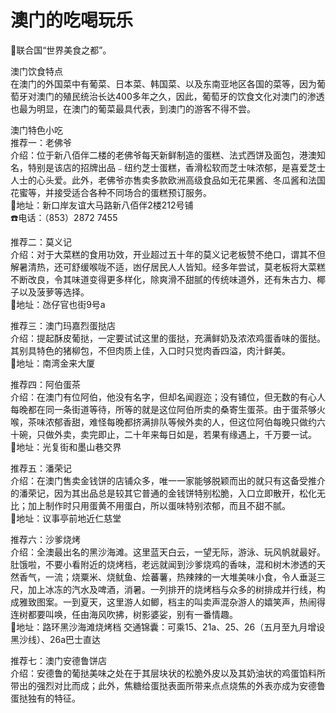 # 澳门的吃喝玩乐  
🏅联合国“世界美食之都”。  

澳门饮食特点  
在澳门的外国菜中有葡菜、日本菜、韩国菜、以及东南亚地区各国的菜等，因为葡萄牙对澳门的殖民统治长达400多年之久，因此，葡萄牙的饮食文化对澳门的渗透也最为明显，在澳门的葡菜最具代表，到澳门的游客不得不尝。  

澳门特色小吃  
推荐一：老佛爷  
介绍：位于新八佰伴二楼的老佛爷每天新鲜制造的蛋糕、法式西饼及面包，港澳知名，特别是该店的招牌出品﹣纽约芝士蛋糕，香滑松软而芝士味浓郁，是喜爱芝士人士的心头爱。此外，老佛爷亦售卖多款欧洲高级食品如无花果酱、冬瓜酱和法国花蜜等，并接受适合各种不同场合的蛋糕预订服务。  
📍地址：新口岸友谊大马路新八佰伴2楼212号铺  
☎️电话：（853）2872 7455  

推荐二：莫义记  
介绍：对于大菜糕的食用功效，开业超过五十年的莫义记老板赞不绝口，谓其不但解暑清热，还可舒缓喉咙不适，凼仔居民人人皆知。经多年尝试，莫老板将大菜糕不断改良，令其味道变得更多样化，除爽滑不甜腻的传统味道外，还有朱古力、椰子以及菠萝等选择。  
📍地址：氹仔官也街9号a  

推荐三：澳门玛嘉烈蛋挞店  
介绍：提起酥皮葡挞，一定要试试这里的蛋挞，充满鲜奶及浓浓鸡蛋香味的蛋挞。其别具特色的猪柳包，不但肉质上佳，入口时只觉肉香四溢，肉汁鲜美。  
📍地址：南湾金来大厦  

推荐四：阿伯蛋茶  
介绍：在澳门有位阿伯，他没有名字，但却名闻遐迩；没有铺位，但无数的有心人每晚都在同一条街道等待，所等的就是这位阿伯所卖的桑寄生蛋茶。由于蛋茶够火喉，茶味浓郁香甜，难怪每晚都挤满排队等候外卖的人，但这位阿伯每晚只做约六十碗，只做外卖，卖完即止，二十年来每日如是，若果有缘遇上，千万要一试。  
📍地址：光复街和墨山巷交界  

推荐五：潘荣记  
介绍：在澳门售卖金钱饼的店铺众多，唯一一家能够脱颖而出的就只有这备受推介的潘荣记，因为其出品总是较其它普通的金钱饼特别松脆，入口立即散开，松化无比；加上制作时只用蛋黄不用蛋白，所以蛋味特别浓郁，而且不甜不腻。  
📍地址：议事亭前地近仁慈堂  

推荐六：沙爹烧烤  
介绍：全澳最出名的黑沙海滩。这里蓝天白云，一望无际，游泳、玩风帆就最好。肚饿啦，不要小看附近的烧烤档，老远就闻到沙爹烧鸡的香味，混和树木渗透的天然香气，一流；烧粟米、烧鱿鱼、烩蕃薯，热辣辣的一大堆美味小食，令人垂涎三尺，加上冰冻的汽水及啤酒，消暑。一列排开的烧烤档与众多的树排成并行线，构成雅致图案。一到夏天，这里游人如鲫，档主的叫卖声混杂游人的嬉笑声，热闹得连树都要叫唤，任由海风吹拂，树影婆娑，别有一番情趣。  
📍地址：路环黑沙海滩烧烤档 交通锦囊：可乘15、21a、25、26（五月至九月增设黑沙线）、26a巴士直达  

推荐七：澳门安德鲁饼店  
介绍：安德鲁的葡挞美味之处在于其层块状的松脆外皮以及其奶油状的鸡蛋馅料所带出的强烈对比而成；此外，焦糖给蛋挞表面所带来点点烧焦的外表亦成为安德鲁蛋挞独有的特征。  
